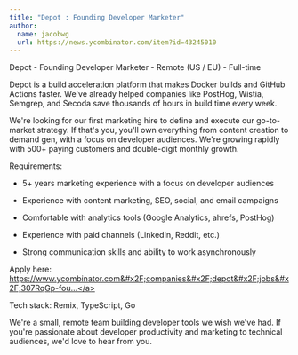```yaml
---
title: "Depot : Founding Developer Marketer"
author:
  name: jacobwg
  url: https://news.ycombinator.com/item?id=43245010
---
```

Depot - Founding Developer Marketer - Remote (US &#x2F; EU) - Full-time

Depot is a build acceleration platform that makes Docker builds and GitHub Actions faster. We&#x27;ve already helped companies like PostHog, Wistia, Semgrep, and Secoda save thousands of hours in build time every week.

We&#x27;re looking for our first marketing hire to define and execute our go-to-market strategy. If that&#x27;s you, you&#x27;ll own everything from content creation to demand gen, with a focus on developer audiences. We&#x27;re growing rapidly with 500+ paying customers and double-digit monthly growth.

Requirements:

* 5+ years marketing experience with a focus on developer audiences

* Experience with content marketing, SEO, social, and email campaigns

* Comfortable with analytics tools (Google Analytics, ahrefs, PostHog)

* Experience with paid channels (LinkedIn, Reddit, etc.)

* Strong communication skills and ability to work asynchronously

Apply here: <a href="https:&#x2F;&#x2F;www.ycombinator.com&#x2F;companies&#x2F;depot&#x2F;jobs&#x2F;307RqGp-founding-developer-marketer">https:&#x2F;&#x2F;www.ycombinator.com&#x2F;companies&#x2F;depot&#x2F;jobs&#x2F;307RqGp-fou...</a>

Tech stack: Remix, TypeScript, Go

We&#x27;re a small, remote team building developer tools we wish we&#x27;ve had. If you&#x27;re passionate about developer productivity and marketing to technical audiences, we&#x27;d love to hear from you.
<JobApplication />
